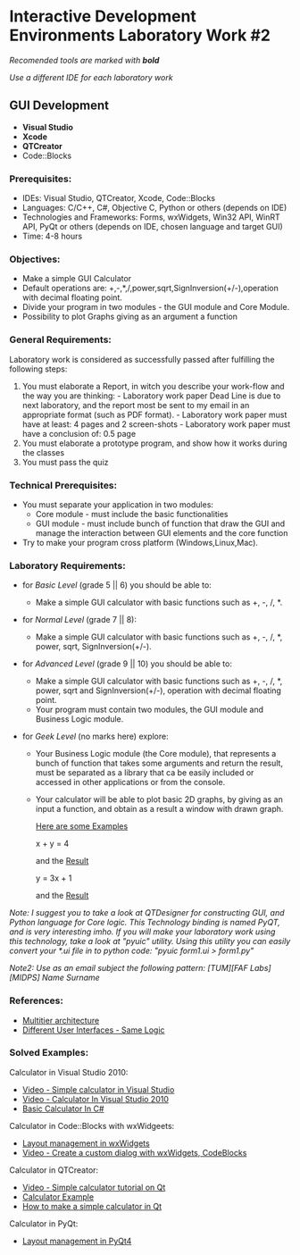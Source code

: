 # Interactive Development Environments Laboratory Work #2

_Recomended tools are marked with **bold**_

_Use a different IDE for each laboratory work_

## GUI Development
  - **Visual Studio**
  - **Xcode**
  - **QTCreator**
  - Code::Blocks

### Prerequisites:
  - IDEs: Visual Studio, QTCreator, Xcode, Code::Blocks
  - Languages: C/C++, C#, Objective C, Python or others (depends on IDE)
  - Technologies and Frameworks: Forms, wxWidgets, Win32 API, WinRT API, PyQt or others (depends on IDE, chosen language and target GUI)
  - Time: 4-8 hours

### Objectives:
  - Make a simple GUI Calculator
  - Default operations are: +,-,*,/,power,sqrt,SignInversion(+/-),operation with decimal floating point.
  - Divide your program in two modules - the GUI module and Core Module.
  - Possibility to plot Graphs giving as an argument a function

### General Requirements:
  Laboratory work is considered as successfully passed after fulfilling the following steps:

  1. You must elaborate a Report, in witch you describe your work-flow and the way you are thinking:
    - Laboratory work paper Dead Line is due to next laboratory, and the report most be sent to my email in an appropriate format (such as PDF format).
    - Laboratory work paper must have at least: 4 pages and 2 screen-shots
    - Laboratory work paper must have a conclusion of: 0.5 page
  2. You must elaborate a prototype program, and show how it works during the classes
  3. You must pass the quiz

### Technical Prerequisites:
  - You must separate your application in two modules:
    - Core module - must include the basic functionalities
    - GUI module - must include bunch of function that draw the GUI and manage the interaction between GUI elements and the core function
  - Try to make your program cross platform (Windows,Linux,Mac).

### Laboratory Requirements:

  - for _Basic Level_ (grade 5 || 6) you should be able to:
    - Make a simple GUI calculator with basic functions such as +, -, /, *.

  - for _Normal Level_ (grade 7 || 8):
    - Make a simple GUI calculator with basic functions such as +, -, /, *, power, sqrt, SignInversion(+/-).

  - for _Advanced Level_ (grade 9 || 10) you should be able to:
    - Make a simple GUI calculator with basic functions such as +, -, /, *, power, sqrt and SignInversion(+/-), operation with decimal floating point.
    - Your program must contain two modules, the GUI module and Business Logic module.

  - for _Geek Level_ (no marks here) explore:
    - Your Business Logic module (the Core module), that represents a bunch of function that	takes some arguments and return the result, must be separated as a library that ca be easily included or accessed in other applications or from the console.
    - Your calculator will be able to plot basic 2D graphs, by giving as an input a function, and obtain as a result a window with drawn graph.

      [Here are some Examples](http://s256376672.websitehome.co.uk/KS_3_Year_8/Y8_KS_3_files/Y8_29_30_Graphs/more_graphs.htm)

      x + y = 4

      and the [Result](http://s256376672.websitehome.co.uk/KS_3_Year_8/Y8_KS_3_files/Y8_29_30_Graphs/2_graph.jpg)

      y = 3x + 1

      and the [Result](http://s256376672.websitehome.co.uk/KS_3_Year_8/Y8_KS_3_files/Y8_29_30_Graphs/1_graph.jpg)


  _Note:_
  _I suggest you to take a look at QTDesigner for constructing GUI, and Python language for Core logic. This Technology binding is named PyQT, and is very interesting imho. If you will make your laboratory work using this technology, take a look at "pyuic" utility. Using this utility you can easily convert your *.ui file in to python code:_
  _"pyuic form1.ui > form1.py"_

  _Note2:_
  _Use as an email subject the following pattern: [TUM][FAF Labs][MIDPS] Name Surname_

### References:
  - [Multitier architecture](http://en.wikipedia.org/wiki/Multitier_architecture)
  - [Different User Interfaces - Same Logic](http://qt-project.org/quarterly/view/different_user_interfaces_same_logic)

### Solved Examples:
Calculator in Visual Studio 2010:

  - [Video - Simple calculator in Visual Studio](http://www.youtube.com/watch?v=DF2fCWLFSG0)
  - [Video - Calculator In Visual Studio 2010](http://www.youtube.com/watch?v=iTVX6O2L3oc)
  - [Basic Calculator In C#](http://www.dreamincode.net/forums/topic/32968-basic-calculator-in-c%23/)

Calculator in Code::Blocks with wxWidgeets:

  - [Layout management in wxWidgets](http://zetcode.com/tutorials/wxwidgetstutorial/layoutmanagement/)
  - [Video - Create a custom dialog with wxWidgets, CodeBlocks](http://www.youtube.com/watch?v=PzbMEe6xCPI)

Calculator in QTCreator:

  - [Video - Simple calculator tutorial on Qt](http://www.youtube.com/watch?v=Gff6_0-tqUM)
  - [Calculator Example](http://qt-project.org/doc/qt-4.8/widgets-calculator.html)
  - [How to make a simple calculator in Qt](http://www.developer.nokia.com/Community/Wiki/How_to_make_a_simple_calculator_in_Qt)

Calculator in PyQt:

  - [Layout management in PyQt4](http://zetcode.com/tutorials/pyqt4/layoutmanagement/)
